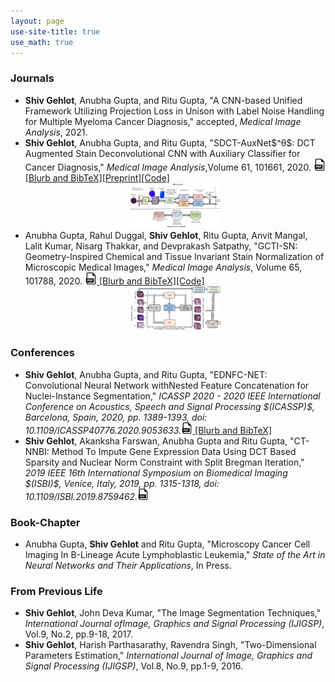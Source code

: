 ```yaml
---
layout: page
use-site-title: true
use_math: true
---
```



<h3>Journals</h3>
<ul>
   <li><b>Shiv Gehlot</b>, Anubha Gupta, and Ritu Gupta, "A CNN-based Unified Framework Utilizing Projection Loss in Unison with Label Noise Handling for Multiple Myeloma Cancer Diagnosis," accepted, <i>Medical Image Analysis</i>, 2021.</li>
<!--<a href="https://doi.org/10.1016/j.media.2020.101661"><img border="0" alt="pdf" src="/img/pdf_logo_1.png" width="19" height="19"> </a><a href="https://shivgahlout.github.io/2020-02-19-SDCT-AuxNet/" style="color:rgba(0,0,255,255,.2);">[Blurb and BibTeX]</a><a href="https://arxiv.org/abs/2006.00304" style="color:rgba(0,0,0,255,.2);">[Preprint]</a><a href="https://github.com/shivgahlout/SDCT-AuxNet-theta-DCT-Augmented-Stain-Deconvolutional-CNN-with-Auxiliary-Classifier-for-Cancer" style="color:rgba(0,0,0,255,.2);">[Code]</a></li>-->
<li><b>Shiv Gehlot</b>, Anubha Gupta, and Ritu Gupta, "SDCT-AuxNet$^θ$: DCT Augmented Stain Deconvolutional CNN with Auxiliary Classifier for Cancer Diagnosis," <i>Medical Image Analysis</i>,Volume 61, 101661, 2020.
<a href="https://doi.org/10.1016/j.media.2020.101661"><img border="0" alt="pdf" src="/img/pdf_logo_1.png" width="19" height="19"> </a><a href="https://shivgahlout.github.io/2020-02-19-SDCT-AuxNet/" style="color:rgba(0,0,255,255,.2);">[Blurb and BibTeX]</a><a href="https://arxiv.org/abs/2006.00304" style="color:rgba(0,0,0,255,.2);">[Preprint]</a><a href="https://github.com/shivgahlout/SDCT-AuxNet-theta-DCT-Augmented-Stain-Deconvolutional-CNN-with-Auxiliary-Classifier-for-Cancer" style="color:rgba(0,0,0,255,.2);">[Code]</a></li>
   <center> <img src="/img/SDCT_AuxNet_graphical_abstract.png" width="30%"></center>
<li>Anubha Gupta, Rahul Duggal, <b>Shiv Gehlot</b>, Ritu Gupta, Anvit Mangal, Lalit Kumar, Nisarg Thakkar, and Devprakash Satpathy, "GCTI-SN: Geometry-Inspired Chemical and Tissue Invariant Stain Normalization of Microscopic Medical Images," <i>Medical Image Analysis</i>, Volume 65, 101788, 2020.
<a href="https://doi.org/10.1016/j.media.2020.101788"><img border="0" alt="pdf" src="/img/pdf_logo_1.png" width="19" height="19"> </a><a href="https://shivgahlout.github.io/2020-08-08-GCTISN/" style="color:rgba(0,0,0,255,.2);">[Blurb and BibTeX]</a><a href="https://github.com/shivgahlout/GCTI-SN" style="color:rgba(0,0,0,255,.2);">[Code]</a></li>
   
   <center> <img src="/img/GCTISN_graphical_abstract.jpg" width="30%"></center>

</ul>

<h3>Conferences</h3>
<ul>
<li><b>Shiv Gehlot</b>, Anubha Gupta, and Ritu Gupta, "EDNFC-NET: Convolutional Neural Network withNested Feature Concatenation for Nuclei-Instance Segmentation," <i>ICASSP 2020 - 2020 IEEE International Conference on Acoustics, Speech and Signal Processing $(ICASSP)$, Barcelona, Spain, 2020, pp. 1389-1393, doi: 10.1109/ICASSP40776.2020.9053633.</i><a href="https://ieeexplore.ieee.org/document/9053633"><img border="0" alt="pdf" src="/img/pdf_logo_1.png" width="18" height="18"> </a><a href="https://shivgahlout.github.io/2020-05-14-EDNFC-Net/" style="color:rgba(0,0,0,255,.2);">[Blurb and BibTeX]</a> </li>
  
<li> <b>Shiv  Gehlot</b>,  Akanksha  Farswan,  Anubha  Gupta  and  Ritu  Gupta,  "CT-NNBI:  Method  To  Impute Gene Expression Data Using DCT Based Sparsity and Nuclear Norm Constraint with Split Bregman Iteration," <i>2019 IEEE 16th International Symposium on Biomedical Imaging $(ISBI)$, Venice, Italy, 2019, pp. 1315-1318, doi: 10.1109/ISBI.2019.8759462.</i><a href="https://ieeexplore.ieee.org/abstract/document/8759462"><img border="0" alt="pdf" src="/img/pdf_logo_1.png" width="18" height="18">
</a></li>
</ul>

<h3>Book-Chapter</h3>
<ul>
<li>Anubha Gupta, <b>Shiv Gehlot</b> and Ritu Gupta, "Microscopy Cancer Cell Imaging In B-Lineage Acute Lymphoblastic Leukemia," <i>State of the Art in Neural Networks and Their Applications</i>, In Press.</li>
</ul>

<h3>From Previous Life</h3>
<ul>
  
<li> <b>Shiv Gehlot</b>, John Deva Kumar, "The Image Segmentation Techniques," <i>International Journal ofImage, Graphics and Signal Processing (IJIGSP)</i>, Vol.9, No.2, pp.9-18, 2017.</li>

<li> <b>Shiv Gehlot</b>, Harish Parthasarathy, Ravendra Singh, "Two-Dimensional Parameters Estimation," <i>International  Journal  of  Image,  Graphics  and  Signal  Processing  (IJIGSP)</i>, Vol.8,  No.9,  pp.1-9, 2016.</li>


</ul>

